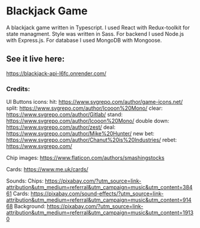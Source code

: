 # Blackjack Game
A blackjack game written in Typescript.
I used React with Redux-toolkit for state managment. Style was written in Sass.
For backend I used Node.js with Express.js. For database I used MongoDB with Mongoose.


## See it live here:
https://blackjack-api-l6fc.onrender.com/


### Credits:
UI Buttons icons:
    hit:            https://www.svgrepo.com/author/game-icons.net/
    split:          https://www.svgrepo.com/author/Icooon%20Mono/
    clear:          https://www.svgrepo.com/author/Gitlab/
    stand:          https://www.svgrepo.com/author/Icooon%20Mono/
    double down:    https://www.svgrepo.com/author/zest/
    deal:           https://www.svgrepo.com/author/Mike%20Hunter/
    new bet:        https://www.svgrepo.com/author/Chanut%20is%20Industries/
    rebet:          https://www.svgrepo.com/

Chip images:        https://www.flaticon.com/authors/smashingstocks

Cards:              https://www.me.uk/cards/

Sounds:
    Chips:          https://pixabay.com/?utm_source=link-attribution&utm_medium=referral&utm_campaign=music&utm_content=38461
    Cards:          https://pixabay.com/sound-effects/?utm_source=link-attribution&utm_medium=referral&utm_campaign=music&utm_content=91468
    Background:     https://pixabay.com/?utm_source=link-attribution&utm_medium=referral&utm_campaign=music&utm_content=19130